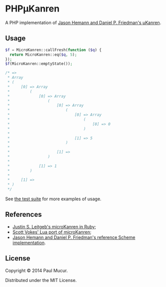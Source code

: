# PHPµKanren

A PHP implementation of [Jason Hemann and Daniel P. Friedman's
µKanren](http://webyrd.net/scheme-2013/papers/HemannMuKanren2013.pdf).

## Usage

```php
$f = MicroKanren::callFresh(function ($q) {
  return MicroKanren::eq($q, 5);
});
$f(MicroKanren::emptyState());

/* =>
 * Array
 * (
 *     [0] => Array
 *         (
 *             [0] => Array
 *                 (
 *                     [0] => Array
 *                         (
 *                             [0] => Array
 *                                 (
 *                                     [0] => 0
 *                                 )
 * 
 *                             [1] => 5
 *                         )
 * 
 *                     [1] => 
 *                 )
 * 
 *             [1] => 1
 *         )
 * 
 *     [1] => 
 * )
 */
```

See [the test
suite](https://github.com/mudge/PHPMicroKanren/blob/master/tests/MicroKanrenTest.php)
for more examples of usage.

## References

* [Justin S. Leitgeb's microKanren in Ruby](https://github.com/jsl/ruby_ukanren);
* [Scott Vokes' Lua port of microKanren](https://github.com/silentbicycle/lua-ukanren);
* [Jason Hemann and Daniel P. Friedman's reference Scheme implementation](https://github.com/jasonhemann/microKanren).

## License

Copyright © 2014 Paul Mucur.

Distributed under the MIT License.
